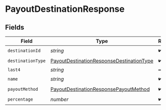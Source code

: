 # PayoutDestinationResponse


## Fields

| Field                                                                                                       | Type                                                                                                        | Required                                                                                                    | Description                                                                                                 |
| ----------------------------------------------------------------------------------------------------------- | ----------------------------------------------------------------------------------------------------------- | ----------------------------------------------------------------------------------------------------------- | ----------------------------------------------------------------------------------------------------------- |
| `destinationId`                                                                                             | *string*                                                                                                    | :heavy_check_mark:                                                                                          | N/A                                                                                                         |
| `destinationType`                                                                                           | [PayoutDestinationResponseDestinationType](../../models/shared/payoutdestinationresponsedestinationtype.md) | :heavy_check_mark:                                                                                          | N/A                                                                                                         |
| `last4`                                                                                                     | *string*                                                                                                    | :heavy_minus_sign:                                                                                          | N/A                                                                                                         |
| `name`                                                                                                      | *string*                                                                                                    | :heavy_check_mark:                                                                                          | N/A                                                                                                         |
| `payoutMethod`                                                                                              | [PayoutDestinationResponsePayoutMethod](../../models/shared/payoutdestinationresponsepayoutmethod.md)       | :heavy_check_mark:                                                                                          | N/A                                                                                                         |
| `percentage`                                                                                                | *number*                                                                                                    | :heavy_check_mark:                                                                                          | N/A                                                                                                         |